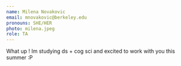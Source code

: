 ```yaml
---
name: Milena Novakovic
email: mnovakovic@berkeley.edu
pronouns: SHE/HER
photo: milena.jpeg
role: TA
---
```


What up ! Im studying ds + cog sci and excited to work with you this summer :P
